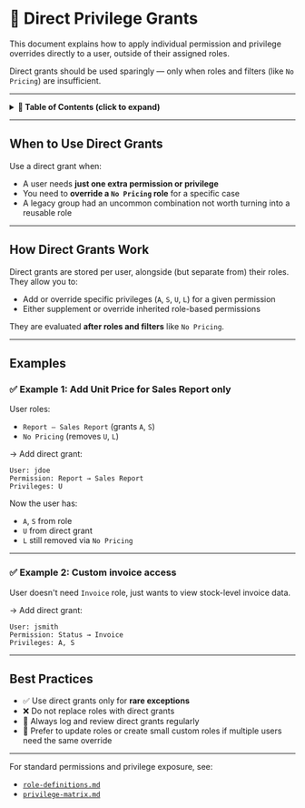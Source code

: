# 🧩 Direct Privilege Grants

This document explains how to apply individual permission and privilege overrides directly to a user, outside of their assigned roles.

Direct grants should be used sparingly — only when roles and filters (like `No Pricing`) are insufficient.

---

<details>
<summary><strong>📑 Table of Contents (click to expand)</strong></summary>

- [When to Use Direct Grants](#when-to-use-direct-grants)
- [How Direct Grants Work](#how-direct-grants-work)
- [Examples](#examples)
- [Best Practices](#best-practices)
</details>

---

## When to Use Direct Grants

Use a direct grant when:

- A user needs **just one extra permission or privilege**
- You need to **override a `No Pricing` role** for a specific case
- A legacy group had an uncommon combination not worth turning into a reusable role

---

## How Direct Grants Work

Direct grants are stored per user, alongside (but separate from) their roles. They allow you to:

- Add or override specific privileges (`A`, `S`, `U`, `L`) for a given permission
- Either supplement or override inherited role-based permissions

They are evaluated **after roles and filters** like `No Pricing`.

---

## Examples

### ✅ Example 1: Add Unit Price for Sales Report only

User roles:
- `Report – Sales Report` (grants `A`, `S`)
- `No Pricing` (removes `U`, `L`)

→ Add direct grant:

```text
User: jdoe  
Permission: Report → Sales Report  
Privileges: U
```

Now the user has:
- `A`, `S` from role
- `U` from direct grant
- `L` still removed via `No Pricing`

---

### ✅ Example 2: Custom invoice access

User doesn't need `Invoice` role, just wants to view stock-level invoice data.

→ Add direct grant:

```text
User: jsmith  
Permission: Status → Invoice  
Privileges: A, S
```

---

## Best Practices

- ✅ Use direct grants only for **rare exceptions**
- ❌ Do not replace roles with direct grants
- 🔐 Always log and review direct grants regularly
- 🔄 Prefer to update roles or create small custom roles if multiple users need the same override

---

For standard permissions and privilege exposure, see:
- [`role-definitions.md`](role-definitions.md)
- [`privilege-matrix.md`](privilege-matrix.md)
